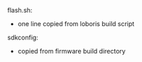flash.sh:
- one line copied from loboris build script

sdkconfig:
- copied from firmware build directory

